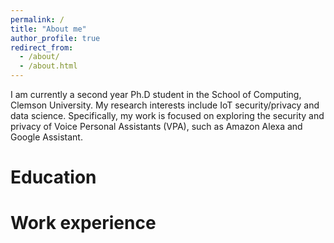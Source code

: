```yaml
---
permalink: /
title: "About me"
author_profile: true
redirect_from: 
  - /about/
  - /about.html
---
```


I am currently a second year Ph.D student in the School of Computing, Clemson University. My research interests include IoT security/privacy and data science. Specifically, my work is focused on exploring the security and privacy of Voice Personal Assistants (VPA), such as Amazon Alexa and Google Assistant.

Education
======


Work experience
======
